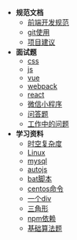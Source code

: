   - **规范文档**
    - [前端开发规范](content/guifan.md)
    - [git使用](content/git.md)
    - [项目建议](content/xmjy.md)
  - **面试题**
    - [css](content/css.md)
    - [js](content/js.md)
    - [vue](content/vue.md)
    - [webpack](content/webpack.md)
    - [react](content/react.md)
    - [微信小程序](content/WeChatMiniProgram.md)
    - [问答题](content/%E9%97%AE%E7%AD%94%E9%A2%98.md)
    - [工作中的问题](content/%E9%9A%BE%E7%82%B9.md)
  - **学习资料**
    - [时空复杂度](other/STC.md)
    - [Linux](other/Linux.md)
    - [mysql](other/mysql.md)
    - [autojs](other/autojs.md)
    - [bat脚本](other/batScript.md)
    - [centos命令](other/CentOS.md)
    - [一个div](other/oneDiv.md)
    - [三角形](other/triangle.md)
    - [npm依赖](other/npm.md)
    - [基础算法题](other/%E5%9F%BA%E7%A1%80%E7%AE%97%E6%B3%95.md)

